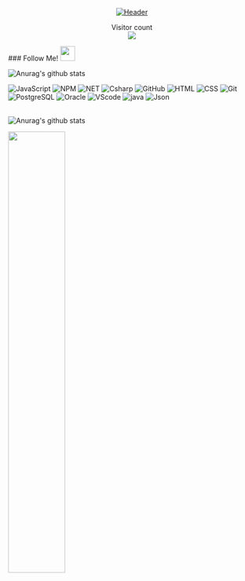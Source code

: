 
<p  align="center" ><a target="_blank" rel="noopener noreferrer" href="https://user-images.githubusercontent.com/63412382/126063427-00cb2639-cd03-447c-8d28-cec53c97fc89.gif"><img src="https://user-images.githubusercontent.com/63412382/126063427-00cb2639-cd03-447c-8d28-cec53c97fc89.gif" alt="Header" title="Header" style="max-width:150%;"></a></p>

<p align="center"> 
  Visitor count<br>
  <img src="https://profile-counter.glitch.me/OsamaRaed/count.svg" />
</p>      
### Follow Me! <img src="https://raw.githubusercontent.com/iampavangandhi/iampavangandhi/master/gifs/Hi.gif" width="30px"></h2>
 <!--  add text here  -->

![Anurag's github stats](https://github-readme-stats.vercel.app/api?show_icons=true&theme=radical&username=OsamaRaed)


 ![JavaScript](https://img.shields.io/badge/-JavaScript-000?&logo=JavaScript)
 ![NPM](https://img.shields.io/badge/-npm-000?&logo=npm)
 ![NET]( https://img.shields.io/badge/-.NET-dddsss?&logo=.NET)
  ![Csharp](  https://img.shields.io/badge/-csharp-dddsss?&logo=csharp)
 ![GitHub](https://img.shields.io/badge/-GitHub-000?&logo=GitHub)
 ![HTML](https://img.shields.io/badge/-HTML5-000?&logo=HTML5)
![CSS](https://img.shields.io/badge/-CSS3-000?&logo=CSS3&logoColor=1572B6)
 ![Git](https://img.shields.io/badge/-Git-000?&logo=Git)
![PostgreSQL](https://img.shields.io/badge/-PostgreSQL-000?&logo=PostgreSQL)
![Oracle](https://img.shields.io/badge/-Oracle-000?&logo=Oracle&logoColor=F80000)
![VScode](https://img.shields.io/badge/-VSCode-000?&logo=VisualStudioCode&logoColor=007ACC)
![java](https://img.shields.io/badge/-Java-000?&logo=java&logoColor=4479A1)
![Json](https://img.shields.io/badge/-Json-000?&logo=Json)

<br/>![Anurag's github stats](https://github-readme-stats.vercel.app/api/top-langs/?username=OsamaRaed&layout=compact&theme=radical)<br/>

<img src="https://github-readme-streak-stats.herokuapp.com/?user=OsamaRaed&theme=dark" width="48%" >
